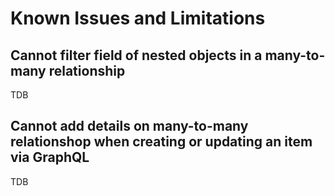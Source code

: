 # Known Issues and Limitations

## Cannot filter field of nested objects in a many-to-many relationship
TDB

## Cannot add details on many-to-many relationshop when creating or updating an item via GraphQL
TDB
